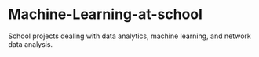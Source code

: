 # Machine-Learning-at-school
School projects dealing with data analytics, machine learning, and network data analysis.
